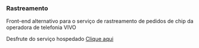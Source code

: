 ### Rastreamento
Front-end alternativo para o serviço de rastreamento de pedidos de chip da operadora de telefonia VIVO



Desfrute do serviço hospedado
[Clique aqui](https://consultapi.ga/rastreiovivo) 
